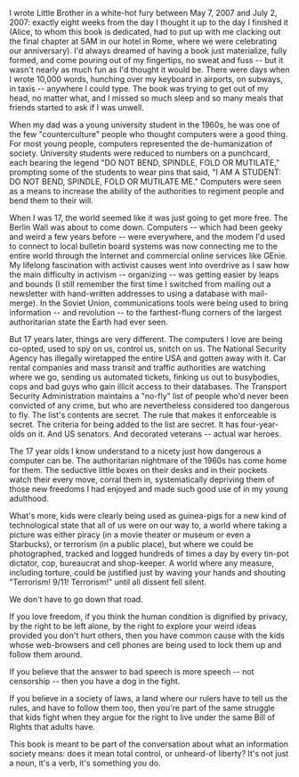 I wrote Little Brother in a white-hot fury between May 7, 2007 and July 2,
2007: exactly eight weeks from the day I thought it up to the day I finished it
(Alice, to whom this book is dedicated, had to put up with me clacking out the
final chapter at 5AM in our hotel in Rome, where we were celebrating our
anniversary). I'd always dreamed of having a book just materialize, fully
formed, and come pouring out of my fingertips, no sweat and fuss -- but it
wasn't nearly as much fun as I'd thought it would be. There were days when
I wrote 10,000 words, hunching over my keyboard in airports, on subways, in
taxis -- anywhere I could type. The book was trying to get out of my head, no
matter what, and I missed so much sleep and so many meals that friends started
to ask if I was unwell.

When my dad was a young university student in the 1960s, he was one of the few
"counterculture" people who thought computers were a good thing. For most young
people, computers represented the de-humanization of society. University
students were reduced to numbers on a punchcard, each bearing the legend "DO
NOT BEND, SPINDLE, FOLD OR MUTILATE," prompting some of the students to wear
pins that said, "I AM A STUDENT: DO NOT BEND, SPINDLE, FOLD OR MUTILATE ME."
Computers were seen as a means to increase the ability of the authorities to
regiment people and bend them to their will.

When I was 17, the world seemed like it was just going to get more free. The
Berlin Wall was about to come down. Computers -- which had been geeky and weird
a few years before -- were everywhere, and the modem I'd used to connect to
local bulletin board systems was now connecting me to the entire world through
the Internet and commercial online services like GEnie. My lifelong fascination
with activist causes went into overdrive as I saw how the main difficulty in
activism -- organizing -- was getting easier by leaps and bounds (I still
remember the first time I switched from mailing out a newsletter with
hand-written addresses to using a database with mail-merge). In the Soviet
Union, communications tools were being used to bring information -- and
revolution -- to the farthest-flung corners of the largest authoritarian state
the Earth had ever seen.

But 17 years later, things are very different. The computers I love are being
co-opted, used to spy on us, control us, snitch on us. The National Security
Agency has illegally wiretapped the entire USA and gotten away with it. Car
rental companies and mass transit and traffic authorities are watching where we
go, sending us automated tickets, finking us out to busybodies, cops and bad
guys who gain illicit access to their databases. The Transport Security
Administration maintains a "no-fly" list of people who'd never been convicted
of any crime, but who are nevertheless considered too dangerous to fly. The
list's contents are secret. The rule that makes it enforceable is secret. The
criteria for being added to the list are secret. It has four-year-olds on it.
And US senators. And decorated veterans -- actual war heroes.

The 17 year olds I know understand to a nicety just how dangerous a computer
can be. The authoritarian nightmare of the 1960s has come home for them. The
seductive little boxes on their desks and in their pockets watch their every
move, corral them in, systematically depriving them of those new freedoms I had
enjoyed and made such good use of in my young adulthood.

What's more, kids were clearly being used as guinea-pigs for a new kind of
technological state that all of us were on our way to, a world where taking
a picture was either piracy (in a movie theater or museum or even a Starbucks),
or terrorism (in a public place), but where we could be photographed, tracked
and logged hundreds of times a day by every tin-pot dictator, cop, bureaucrat
and shop-keeper. A world where any measure, including torture, could be
justified just by waving your hands and shouting "Terrorism! 9/11! Terrorism!"
until all dissent fell silent.

We don't have to go down that road.

If you love freedom, if you think the human condition is dignified by privacy,
by the right to be left alone, by the right to explore your weird ideas
provided you don't hurt others, then you have common cause with the kids whose
web-browsers and cell phones are being used to lock them up and follow them
around.

If you believe that the answer to bad speech is more speech -- not censorship
-- then you have a dog in the fight.

If you believe in a society of laws, a land where our rulers have to tell us
the rules, and have to follow them too, then you're part of the same struggle
that kids fight when they argue for the right to live under the same Bill of
Rights that adults have.

This book is meant to be part of the conversation about what an information
society means: does it mean total control, or unheard-of liberty? It's not just
a noun, it's a verb, it's something you do.


